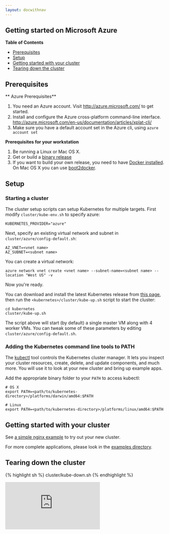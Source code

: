 ```yaml
---
layout: docwithnav
---
```

<!-- BEGIN MUNGE: UNVERSIONED_WARNING -->


<!-- END MUNGE: UNVERSIONED_WARNING -->
Getting started on Microsoft Azure
----------------------------------

**Table of Contents**

- [Prerequisites](#prerequisites)
- [Setup](#setup)
- [Getting started with your cluster](#getting-started-with-your-cluster)
- [Tearing down the cluster](#tearing-down-the-cluster)


## Prerequisites

** Azure Prerequisites**

1. You need an Azure account. Visit http://azure.microsoft.com/ to get started.
2. Install and configure the Azure cross-platform command-line interface. http://azure.microsoft.com/en-us/documentation/articles/xplat-cli/
3. Make sure you have a default account set in the Azure cli, using `azure account set`

**Prerequisites for your workstation**

1. Be running a Linux or Mac OS X.
2. Get or build a [binary release](binary_release.html)
3. If you want to build your own release, you need to have [Docker
installed](https://docs.docker.com/installation/).  On Mac OS X you can use
[boot2docker](http://boot2docker.io/).

## Setup

### Starting a cluster

The cluster setup scripts can setup Kubernetes for multiple targets. First modify `cluster/kube-env.sh` to specify azure:

    KUBERNETES_PROVIDER="azure"

Next, specify an existing virtual network and subnet in `cluster/azure/config-default.sh`:

    AZ_VNET=<vnet name>
    AZ_SUBNET=<subnet name>

You can create a virtual network:

    azure network vnet create <vnet name> --subnet-name=<subnet name> --location "West US" -v

Now you're ready.

You can download and install the latest Kubernetes release from [this page](https://github.com/GoogleCloudPlatform/kubernetes/releases), then run the `<kubernetes>/cluster/kube-up.sh` script to start the cluster:

    cd kubernetes
    cluster/kube-up.sh

The script above will start (by default) a single master VM along with 4 worker VMs.  You
can tweak some of these parameters by editing `cluster/azure/config-default.sh`.

### Adding the Kubernetes command line tools to PATH

The [kubectl](../../docs/user-guide/kubectl/kubectl.html) tool controls the Kubernetes cluster manager.  It lets you inspect your cluster resources, create, delete, and update components, and much more.
You will use it to look at your new cluster and bring up example apps.

Add the appropriate binary folder to your `PATH` to access kubectl:

    # OS X
    export PATH=<path/to/kubernetes-directory>/platforms/darwin/amd64:$PATH

    # Linux
    export PATH=<path/to/kubernetes-directory>/platforms/linux/amd64:$PATH

## Getting started with your cluster

See [a simple nginx example](../user-guide/simple-nginx.html) to try out your new cluster.

For more complete applications, please look in the [examples directory](../../examples/).

## Tearing down the cluster

{% highlight sh %}
cluster/kube-down.sh
{% endhighlight %}


<!-- BEGIN MUNGE: GENERATED_ANALYTICS -->
[![Analytics](https://kubernetes-site.appspot.com/UA-36037335-10/GitHub/docs/getting-started-guides/azure.md?pixel)]()
<!-- END MUNGE: GENERATED_ANALYTICS -->


